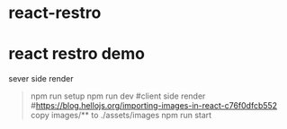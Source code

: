 # react-restro
# react restro demo
sever side render 
> npm run setup 
> npm run dev
#client side render
#https://blog.hellojs.org/importing-images-in-react-c76f0dfcb552
> copy images/** to ./assets/images
> npm run start

